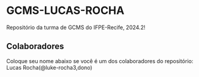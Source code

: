 # GCMS-LUCAS-ROCHA

Repositório da turma de GCMS do IFPE-Recife, 2024.2!

## Colaboradores
Coloque seu nome abaixo se você é um dos colaboradores do repositório:
Lucas Rocha(@luke-rocha3,dono)

